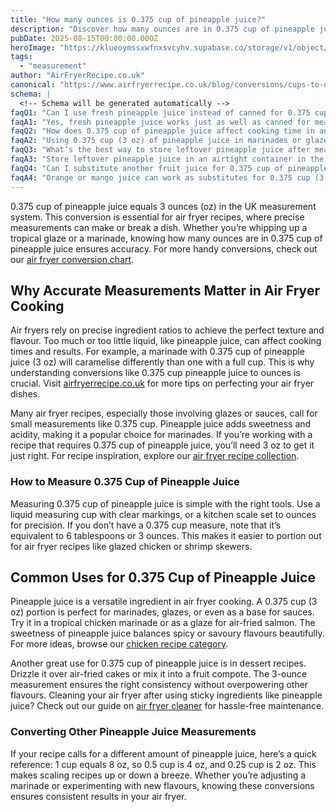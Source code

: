 ```yaml
---
title: "How many ounces is 0.375 cup of pineapple juice?"
description: "Discover how many ounces are in 0.375 cup of pineapple juice with our easy UK conversion guide. Perfect for air fryer recipes!"
pubDate: 2025-08-15T00:00:00.000Z
heroImage: "https://klueoymssxwfnxsvcyhv.supabase.co/storage/v1/object/public/Shmucket/how-many-ounces-is-0-375-cup-of-pineapple-juice.webp"
tags:
  - "measurement"
author: "AirFryerRecipe.co.uk"
canonical: "https://www.airfryerrecipe.co.uk/blog/conversions/cups-to-ounces/how-many-ounces-is-0-375-cup-of-pineapple-juice"
schema: |
  <!-- Schema will be generated automatically -->
faqQ1: "Can I use fresh pineapple juice instead of canned for 0.375 cup measurements?"
faqA1: "Yes, fresh pineapple juice works just as well as canned for measuring 0.375 cup (3 oz). However, fresh juice may have a stronger flavour, so adjust other ingredients if needed. Strain it to remove pulp for a smoother consistency in marinades or glazes."
faqQ2: "How does 0.375 cup of pineapple juice affect cooking time in an air fryer?"
faqA2: "Using 0.375 cup (3 oz) of pineapple juice in marinades or glazes may slightly increase cooking time due to added moisture. To prevent sogginess, pat proteins dry before air frying or reduce the liquid slightly. Always check for doneness with a meat thermometer."
faqQ3: "What’s the best way to store leftover pineapple juice after measuring 0.375 cup?"
faqA3: "Store leftover pineapple juice in an airtight container in the fridge for up to 5 days. Freeze it in ice cube trays for longer storage, then thaw as needed. This makes it easy to measure small amounts like 0.375 cup for future air fryer recipes."
faqQ4: "Can I substitute another fruit juice for 0.375 cup of pineapple juice in air fryer recipes?"
faqA4: "Orange or mango juice can work as substitutes for 0.375 cup (3 oz) of pineapple juice, but they’ll alter the flavour profile. Adjust sweetness or acidity as needed. For best results, stick to pineapple juice in recipes where its unique tang is key."
---
```

<p>0.375 cup of pineapple juice equals 3 ounces (oz) in the UK measurement system. This conversion is essential for air fryer recipes, where precise measurements can make or break a dish. Whether you’re whipping up a tropical glaze or a marinade, knowing how many ounces are in 0.375 cup of pineapple juice ensures accuracy. For more handy conversions, check out our <a href=https://www.airfryerrecipe.co.uk/air-fryer-conversion-chart>air fryer conversion chart</a>.</p>  

<h2>Why Accurate Measurements Matter in Air Fryer Cooking</h2>  
<p>Air fryers rely on precise ingredient ratios to achieve the perfect texture and flavour. Too much or too little liquid, like pineapple juice, can affect cooking times and results. For example, a marinade with 0.375 cup of pineapple juice (3 oz) will caramelise differently than one with a full cup. This is why understanding conversions like 0.375 cup pineapple juice to ounces is crucial. Visit <a href=https://www.airfryerrecipe.co.uk>airfryerrecipe.co.uk</a> for more tips on perfecting your air fryer dishes.</p>  

<p>Many air fryer recipes, especially those involving glazes or sauces, call for small measurements like 0.375 cup. Pineapple juice adds sweetness and acidity, making it a popular choice for marinades. If you’re working with a recipe that requires 0.375 cup of pineapple juice, you’ll need 3 oz to get it just right. For recipe inspiration, explore our <a href=https://www.airfryerrecipe.co.uk/recipes>air fryer recipe collection</a>.</p>  

<h3>How to Measure 0.375 Cup of Pineapple Juice</h3>  
<p>Measuring 0.375 cup of pineapple juice is simple with the right tools. Use a liquid measuring cup with clear markings, or a kitchen scale set to ounces for precision. If you don’t have a 0.375 cup measure, note that it’s equivalent to 6 tablespoons or 3 ounces. This makes it easier to portion out for air fryer recipes like glazed chicken or shrimp skewers.</p>  

<h2>Common Uses for 0.375 Cup of Pineapple Juice</h2>  
<p>Pineapple juice is a versatile ingredient in air fryer cooking. A 0.375 cup (3 oz) portion is perfect for marinades, glazes, or even as a base for sauces. Try it in a tropical chicken marinade or as a glaze for air-fried salmon. The sweetness of pineapple juice balances spicy or savoury flavours beautifully. For more ideas, browse our <a href=https://www.airfryerrecipe.co.uk/recipe-category/chicken>chicken recipe category</a>.</p>  

<p>Another great use for 0.375 cup of pineapple juice is in dessert recipes. Drizzle it over air-fried cakes or mix it into a fruit compote. The 3-ounce measurement ensures the right consistency without overpowering other flavours. Cleaning your air fryer after using sticky ingredients like pineapple juice? Check out our guide on <a href=https://www.airfryerrecipe.co.uk/air-fryer-cleaner>air fryer cleaner</a> for hassle-free maintenance.</p>  

<h3>Converting Other Pineapple Juice Measurements</h3>  
<p>If your recipe calls for a different amount of pineapple juice, here’s a quick reference: 1 cup equals 8 oz, so 0.5 cup is 4 oz, and 0.25 cup is 2 oz. This makes scaling recipes up or down a breeze. Whether you’re adjusting a marinade or experimenting with new flavours, knowing these conversions ensures consistent results in your air fryer.</p>
